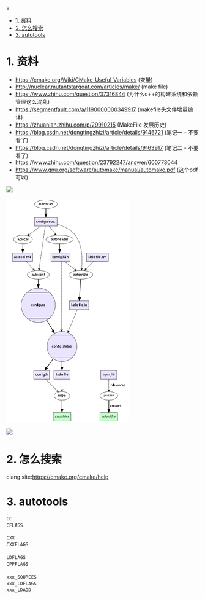 v
<!-- TOC -->

- [1. 资料](#1-资料)
- [2. 怎么搜索](#2-怎么搜索)
- [3. autotools](#3-autotools)

<!-- /TOC -->

# 1. 资料

* https://cmake.org/Wiki/CMake_Useful_Variables (变量)
* http://nuclear.mutantstargoat.com/articles/make/ (make file)
* https://www.zhihu.com/question/37316844 (为什么c++的构建系统和依赖管理这么混乱)
* https://segmentfault.com/a/1190000000349917 (makefile头文件增量编译)
* https://zhuanlan.zhihu.com/p/29910215 (MakeFile 发展历史)
* https://blog.csdn.net/dongtingzhizi/article/details/9146721 (笔记一 - 不要看了)
* https://blog.csdn.net/dongtingzhizi/article/details/9163917 (笔记二 - 不要看了)
* https://www.zhihu.com/question/23792247/answer/600773044
* https://www.gnu.org/software/automake/manual/automake.pdf (这个pdf可以)

![](https://devmanual.gentoo.org/general-concepts/autotools/diagram.png)

![](../pic/build.png)

![](https://developer.gnome.org/anjuta-build-tutorial/stable/figures/autotools-process.png.en)

# 2. 怎么搜索

clang site:https://cmake.org/cmake/help


# 3. autotools

```bash
CC
CFLAGS

CXX
CXXFLAGS

LDFLAGS
CPPFLAGS

xxx_SOURCES
xxx_LDFLAGS
xxx_LDADD

```
